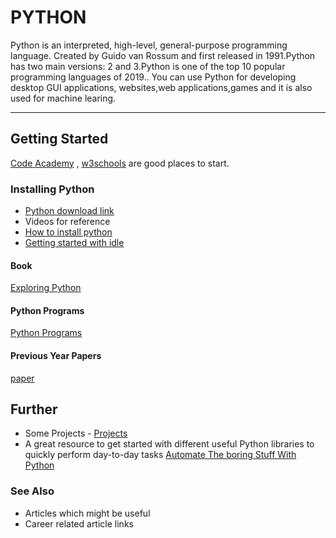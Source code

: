 # PYTHON
Python is an interpreted, high-level, general-purpose programming language. Created by Guido van Rossum and first released in 1991.Python has two main versions: 2 and 3.Python is one of the top 10 popular programming languages of 2019.. You can use Python for developing desktop GUI applications, websites,web applications,games and it is also used for machine learing.
***
## Getting Started
[Code Academy](https://www.codecademy.com/learn/learn-python) , [w3schools](https://www.w3schools.com/python/) are good places to start. 

### Installing Python
* [Python download link](https://www.python.org/downloads/)
* Videos for reference
* [How to install python](https://www.youtube.com/watch?v=gD4eulxGNok)
* [Getting started with idle](https://www.youtube.com/watch?v=lBkcDFRA958)

#### Book
[Exploring Python](https://drive.google.com/open?id=17B_sPHGLgqGpvwP2lbNvAFcdyKHW1v-Y)

#### Python Programs
[Python Programs](https://drive.google.com/open?id=1pYFcra0R23nMQWbyj5A2u5gCOel93EN0)

#### Previous Year Papers
[paper](https://drive.google.com/open?id=1aWWLT5M8M4FGSjSP_LwqUeJSiRWeZWVx)

## Further
* Some Projects - [Projects](https://knightlab.northwestern.edu/2014/06/05/five-mini-programming-projects-for-the-python-beginner/)
* A great resource to get started with different useful Python libraries to quickly perform day-to-day tasks [Automate The boring Stuff With Python](https://drive.google.com/open?id=1w-SpaHFvAhtH5Y9ClJlxbPCCEyz4pp5G)

### See Also
* Articles which might be useful
* Career related article links
